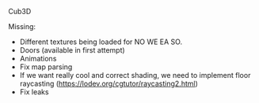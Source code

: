 Cub3D


Missing:

- Different textures being loaded for NO WE EA SO.
- Doors (available in first attempt)
- Animations
- Fix map parsing
- If we want really cool and correct shading, we need to implement floor raycasting (https://lodev.org/cgtutor/raycasting2.html)
- Fix leaks
